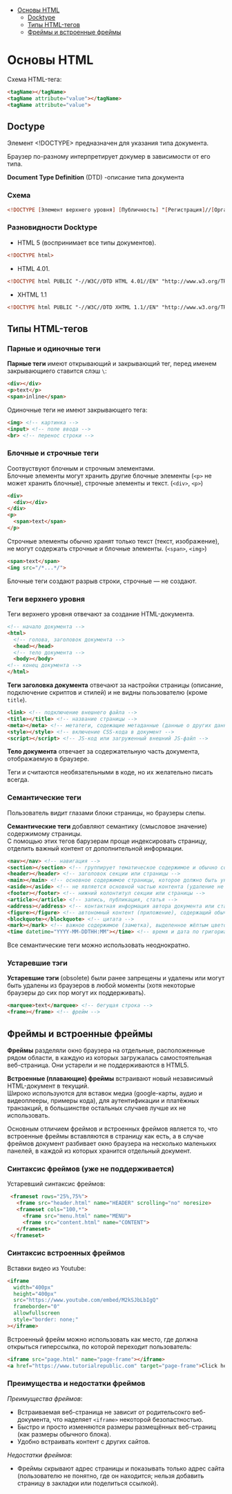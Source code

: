 - [Основы HTML](#основы-html)
  - [Docktype](#docktype)
  - [Типы HTML-тегов](#типы-html-тегов)
  - [Фреймы и встроенные фреймы](#фреймы-и-встроенные-фреймы)

# Основы HTML

Схема HTML-тега:
```html
<tagName></tagName>
<tagName attribute="value"></tagName>
<tagName attribute="value">
```

## Doctype

Элемент <!DOCTYPE> предназначен для указания типа документа. 

Браузер по-разному интерпретирует докумер в зависимости от его типа.

**Document Type Definition** (DTD) -описание типа документа

### Схема
```html
<!DOCTYPE [Элемент верхнего уровня] [Публичность] "[Регистрация]//[Организация]//[Тип] [Имя]//[Язык]" "[URL]"
```

### Разновидности Docktype
* HTML 5 (воспринимает все типы документов).
```html
<!DOCTYPE html>
```
* HTML 4.01.
```html
<!DOCTYPE html PUBLIC "-//W3C//DTD HTML 4.01//EN" "http://www.w3.org/TR/html4/strict.dtd">
```
* XHTML 1.1
```html
<!DOCTYPE html PUBLIC "-//W3C//DTD XHTML 1.1//EN" "http://www.w3.org/TR/xhtml11/DTD/xhtml11.dtd">
```

## Типы HTML-тегов

### Парные и одиночные теги

**Парные теги** имеют открывающий и закрывающий тег, перед именем закрывающиего ставится слэш `\`:  
```html
<div></div>
<p>text</p>
<span>inline</span>
```

Одиночные теги не имеют закрывающего тега:
```html
<img> <!-- картинка -->
<input> <!-- поле ввода -->
<br> <!-- перенос строки -->
```

### Блочные и строчные теги

Соотвуствуют блочным и строчным элементами.  
Блочные элементы могут хранить другие блочные элементы (`<p>` не может хранить блочные), строчные элементы и текст. (`<div>`, `<p>`)
```html
<div>
  <div></div>
</div>
<p>
  <span>text</span>
</p>
```
Строчные элементы обычно хранят только текст (текст, изображение), не могут содержать строчные и блочные элементы. (`<span>`, `<img>`)
```html
<span>text</span>
<img src="/*...*/">
```
Блочные теги создают разрыв строки, строчные — не создают.

### Теги верхнего уровня

Теги верхнего уровня отвечают за создание HTML-документа.
```html
<!-- начало документа -->
<html>
  <!-- голова, заголовок документа -->
  <head></head>
  <!-- тело документа -->
  <body></body>
<!-- конец документа -->
</html>
```

**Теги заголовка документа** отвечают за настройки страницы (описание, подключение скриптов и стилей) и не видны пользователю (кроме `title`).  
```html
<link> <!-- подключение внешнего файла -->
<title></title> <!-- название страницы -->
<meta></meta> <!-- метатеги, содежащие метаданные (данные о других данных) -->
<style></style> <!-- включение CSS-кода в документ -->
<script></script> <!-- JS-код или загруженный внешний JS-файл -->
```

**Тело документа** отвечает за содержательную часть документа, отображаемую в браузере.

Теги <html> и <body> считаются необязательными в коде, но их желательно писать всегда.

### Семантические теги

Пользователь видит глазами блоки страницы, но браузеры слепы.

**Семантические теги** добавляют семантику (смысловое значение) содержимому страницы.  
С помощью этих тегов барузерам проще индексировать страницу, отделить важный контент от дополнительной информации.  

```html
<nav></nav> <!-- навигация -->
<section></section> <!-- группирует тематическое содержимое и обычно содержит заголовок -->
<header></header> <!-- заголовок секции или страницы -->
<main></main> <!-- основное содержимое страницы, которое должно быть уникальным для сайта -->
<aside></aside> <!-- не является основной частью контента (удаление не влияет на понимание содержимого); обычно это боковая панель -->
<footer></footer> <!-- нижний колонтитул секции или страницы -->
<article></article> <!-- запись, публикация, статья -->
<address></address> <!-- контактная информация автора документа или статьи -->
<figure></figure> <!-- автономный контент (приложение), содержащий обычно краткие характеристики к фрагментам кода, картинкам, ... -->
<blockquote></blockquote> <!-- цитата -->
<mark></mark> <!-- важное содержимое (заметка), выделенное жёлтым цветом по умолчанию -->
<time datetime="YYYY-MM-DDTHH:MM"></time> <!-- время и дата по григорианскому календарю, T (time) в формате - разделяющий префикс -->
```

Все семантические теги можно использовать неоднократно.  

### Устаревшие тэги

**Устаревшие тэги** (obsolete) были ранее запрещены и удалены или могут быть удалены из браузеров в любой моменты (хотя некоторые браузеры до сих пор могут их поддерживать).
```html
<marquee>text</marquee> <!-- бегущая строка -->
<frame></frame> <!-- фрейм -->
```

## Фреймы и встроенные фреймы

**Фреймы** разделяли окно браузера на отдельные, расположенные рядом области, в каждую из которых загружалась самостоятельная веб-страница. Они устарели и не поддерживаются в HTML5.

**Встроенные (плавающие) фреймы** встраивают новый независимый HTML-документ в текущий.  
Широко используются для вставок медиа (google-карты, аудио и видеоплееры, примеры кода), для аутентификации и платёжных транзакций, в большинстве остальных случаев лучше их не использовать.

Основным отличием фреймов и встроенных фреймов является то, что встроенные фреймы вставляются в страницу как есть, а в случае фреймов документ разбивает окно браузера на несколько маленьких панелей, в каждой из которых хранится отдельный документ.

### Синтаксис фреймов (уже не поддерживается)
Устаревший синтаксис фреймов:
```html
 <frameset rows="25%,75%">
   <frame src="header.html" name="HEADER" scrolling="no" noresize>
   <frameset cols="100,*">
     <frame src="menu.html" name="MENU">
     <frame src="content.html" name="CONTENT">
   </frameset>
 </frameset>
```

### Синтаксис встроенных фреймов
Вставки видео из Youtube:
```html
<iframe
  width="400px"
  height="400px"
  src="https://www.youtube.com/embed/M2kSJbLbIgQ"
  frameborder="0"
  allowfullscreen
  style="border: none;"
></iframe> 
```

Встроенный фрейм можно использовать как место, где должна открыться гиперссылка, по которой переходит пользователь:
```html
<iframe src="page.html" name="page-frame"></iframe>
<a href="https://www.tutorialrepublic.com" target="page-frame">Click here</a>
```

### Преимущества и недостатки фреймов

*Преимущества фреймов*:
* Встраиваемая веб-страница не зависит от родительсокго веб-документа, что наделяет `<iframe>` некоторой безопастностью.
* Быстро и просто изменяются размеры размещённых веб-страниц (как размеры обычного блока).
* Удобно встраивать контент с других сайтов.  

*Недостатки фреймов*:
* Фреймы скрывают адрес страницы и показывать только адрес сайта (пользователю не понятно, где он находится; нельзя добавить страницу в закладки или поделиться ссылкой).
